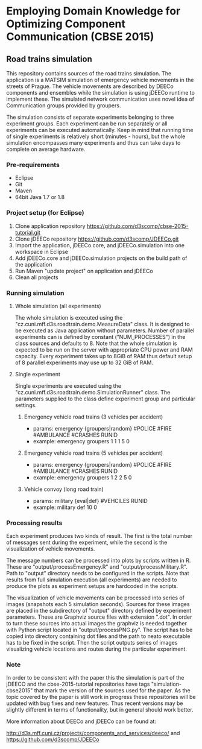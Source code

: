 # Employing Domain Knowledge for Optimizing Component Communication (CBSE 2015)
## Road trains simulation

This repository contains sources of the road trains simulation. The application is a MATSIM simulation of emergency vehicle movements in the streets of Prague. The vehicle movements are described by DEECo components and ensembles while the simulation is using jDEECo runtime to implement these. The simulated network communication uses novel idea of Communication groups provided by groupers.

The simulation consists of separate experiments belonging to three experiment groups. Each experiment can be run separately or all experiments can be executed automatically. Keep in mind that running time of single experiments is relatively short (minutes - hours), but the whole simulation encompasses many experiments and thus can take days to complete on average hardware.

### Pre-requirements

- Eclipse
- Git
- Maven
- 64bit Java 1.7 or 1.8

### Project setup (for Eclipse)
1. Clone application repository https://github.com/d3scomp/cbse-2015-tutorial.git
2. Clone jDEECo repository https://github.com/d3scomp/JDEECo.git
3. Import the application, jDEECo.core, and jDEECo.simulation into one 
workspace in Eclipse
4. Add jDEECo.core and jDEECo.simulation projects on the build path of the application
5. Run Maven "update project" on application and jDEECo
6. Clean all projects

### Running simulation

1. Whole simulation (all experiments)

	The whole simulation is executed using the "cz.cuni.mff.d3s.roadtrain.demo.MeasureData" class. It is designed to be executed as Java application without parameters. Number of parallel experiments can is defined by constant ("NUM_PROCESSES") in the class sources and defaults to 8. Note that the whole simulation is expected to be run on the server with appropriate CPU power and RAM capacity. Every experiment takes up to 8GiB of RAM thus default setup of 8 parallel experiments may use up to 32 GiB of RAM.

2. Single experiment
	
	Single experiments are executed using the "cz.cuni.mff.d3s.roadtrain.demo.SimulationRunner" class. The parameters supplied to the class define experiment group and particular settings.

	1. Emergency vehicle road trains (3 vehicles per accident)

		+ params: emergency {groupers|random} #POLICE #FIRE #AMBULANCE #CRASHES RUNID
		+ example: emergency groupers 1 1 1 5 0
	
	2. Emergency vehicle road trains (5 vehicles per accident)

		+ params: emergency {groupers|random} #POLICE #FIRE #AMBULANCE #CRASHES RUNID
		+ example: emergency groupers 1 2 2 5 0
		
	3. Vehicle convoy (long road train)  
	
		+ params: military {eval|def} #VEHCILES RUNID
		+ example: military def 10 0

### Processing results
Each experiment produces two kinds of result. The first is the total number of messages sent during the experiment, while the second is the visualization of vehicle movements.

The message numbers can be processed into plots by scripts written in R. These are "output/processEmergency.R" and "output/processMilitary.R". Path to "output" directory needs to be configured in the scripts. Note that results from full simulation execution (all experiments) are needed to produce the plots as experiment setups are hardcoded in the scripts.  

The visualization of vehicle movements can be processed into series of images (snapshots each 5 simulation seconds). Sources for these images are placed in the subdirectory of "output" directory defined by experiment parameters. These are Graphviz source files with extension ".dot". In order to turn these sources into actual images the graphviz is needed together with Python script located in "output/processPNG.py". The script has to be copied into directory containing dot files and the path to neato executable has to be fixed in the script. Then the script outputs series of images visualizing vehicle locations and routes during the particular experiment.

### Note
In order to be consistent with the paper this the simulation is part of the jDEECO and the cbse-2015-tutorial repositories have tags "simulation-cbse2015" that mark the version of the sources used for the paper. As the topic covered by the paper is still work in progress these repositories will be updated with bug fixes and new features. Thus recent versions may be slightly different in terms of functionality, but in general should work better.

More information about DEECo and jDEECo can be found at:

http://d3s.mff.cuni.cz/projects/components_and_services/deeco/
and
https://github.com/d3scomp/JDEECo